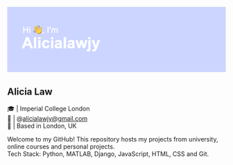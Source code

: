 ![Header](https://github.com/alicialawjy/alicialawjy/blob/main/header.png)
## Alicia Law 
🎓  | Imperial College London <br>
📧  | @alicialawjy@gmail.com <br>
📍  | Based in London, UK <br>

Welcome to my GitHub! This repository hosts my projects from university, online courses and personal projects. <br>
Tech Stack: Python, MATLAB, Django, JavaScript, HTML, CSS and Git.
